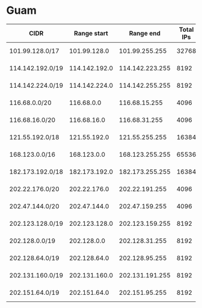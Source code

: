 # Guam

CIDR               | Range start     | Range end       | Total IPs  | Assign date | Owner
------------------ | --------------- | --------------- | ---------- | ----------- | -----
101.99.128.0/17    | 101.99.128.0    | 101.99.255.255  | 32768      | 2011-02-25  | 
114.142.192.0/19   | 114.142.192.0   | 114.142.223.255 | 8192       | 2008-06-25  | 
114.142.224.0/19   | 114.142.224.0   | 114.142.255.255 | 8192       | 2010-05-06  | 
116.68.0.0/20      | 116.68.0.0      | 116.68.15.255   | 4096       | 2007-05-04  | 
116.68.16.0/20     | 116.68.16.0     | 116.68.31.255   | 4096       | 2010-12-02  | 
121.55.192.0/18    | 121.55.192.0    | 121.55.255.255  | 16384      | 2006-05-26  | 
168.123.0.0/16     | 168.123.0.0     | 168.123.255.255 | 65536      | 1994-04-19  | 
182.173.192.0/18   | 182.173.192.0   | 182.173.255.255 | 16384      | 2010-04-16  | 
202.22.176.0/20    | 202.22.176.0    | 202.22.191.255  | 4096       | 2001-03-23  | 
202.47.144.0/20    | 202.47.144.0    | 202.47.159.255  | 4096       | 2004-03-08  | 
202.123.128.0/19   | 202.123.128.0   | 202.123.159.255 | 8192       | 2000-08-02  | 
202.128.0.0/19     | 202.128.0.0     | 202.128.31.255  | 8192       | 1994-05-12  | 
202.128.64.0/19    | 202.128.64.0    | 202.128.95.255  | 8192       | 1999-06-03  | 
202.131.160.0/19   | 202.131.160.0   | 202.131.191.255 | 8192       | 2004-06-03  | 
202.151.64.0/19    | 202.151.64.0    | 202.151.95.255  | 8192       | 2000-05-02  | 
